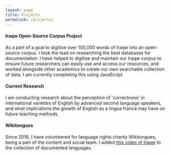 ```yaml
---
layout: page
title: Projects
permalink: /projects/
---
```


#### Iraqw Open-Source Corpus Project

As a part of a goal to digitise over 100,000 words of Iraqw into an open-source corpus. I took the lead on researching the best databases for documentation. I have helped to digitise and maintain our Iraqw corpus to ensure future researchers can easily use and access our resources, and worked alongside other academics to create our own searchable collection of data. I am currently completing this using JavaScript. 


#### Current Research

I am conducting research about the perception of 'correctness' in international varieties of English by advanced second language speakers, and what implications the growth of English as a lingua franca may have on future teaching methods. 


#### Wikitongues 

Since 2016, I have volunteered for language rights charity Wikitongues, being a part of the content and social team. I added [this video of Iraqw](https://www.youtube.com/watch?v=4j9xBWlMUqA) to the collection of documented languages. 


